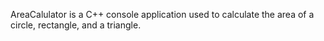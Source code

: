 AreaCalulator is a C++ console application used to calculate the area of a circle, rectangle, and a triangle.
